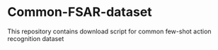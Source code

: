 # Common-FSAR-dataset
This repository contains download script for common few-shot action recognition dataset
